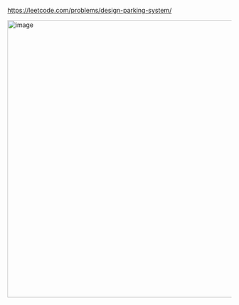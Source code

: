 https://leetcode.com/problems/design-parking-system/

<img width="624" alt="image" src="https://github.com/sedmz/leetcode/assets/48542327/8e97ce8e-8af5-44e6-a0b6-7b9b922a0276">
